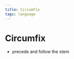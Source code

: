 ```yaml
---
title: Circumfix
tags: language
---
```


# Circumfix
- precede and follow the stem


















































































